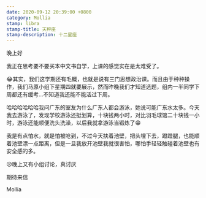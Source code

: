 ```yaml
---
date: 2020-09-12 20:39:00 +0800
category: Mollia
stamp: libra
stamp-title: 天秤座
stamp-description: 十二星座
---
```


<p>
晚上好

我正在思考要不要买本中文书自学，上课的感觉实在是太难受了。

😂其实，我们这学期还有毛概，也就是说有三门思想政治课。而且由于种种操作，我们马原小组下星期四就要展示，然而昨晚我们才知道选题，组内一半同学下周都还有缓考…不知道我还能不能活过下周。

哈哈哈哈哈哈我问广东的室友为什么广东人都会游泳，她说可能广东水太多。今天我去游泳了，发现学校游泳还挺划算，十块钱两小时，对比羽毛球馆二十块钱一小时，游泳还能顺便洗头洗澡，以后我就拿游泳当锻炼了😁

我是有点怕水，就是怕被呛到，不过今天扶着池壁，把头埋下去，蹬蹬腿，也能顺着池壁漂一点距离，但是一旦我放开池壁我就很害怕，哪怕手轻轻触碰着池壁也有安全感的多。

😥晚上又有小组讨论，真讨厌

期待来信

Mollia 
</p>